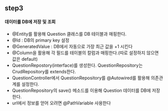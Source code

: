 ## step3


#### 데이터를 DB에 저장 및 조회

- @Entity를 활용해 Question 클래스를 DB 테이블과 매핑한다.
- @Id : DB의 primary key 설정
- @GeneratedValue : DB에서 자동으로 가장 최근 값을 +1 시킨다
- @Column을 활용해 각 필드를 테이블의 칼럼과 매핑한다.(따로 설정하지 않으면 값은 default)
- QuestionRepostory(interface)를 생성한다. QuestionRepository는 CrudRepository를 extends한다.
- QuestionController에서 QuestionRepository를 @Autowired를 활용해 의존관계를 설정한다.
- QuestionRepository의 save() 메소드를 이용해 Question 데이터를 DB에 저장한다.
- url에서 정보를 얻어 오려면 @PathVariable 사용한다
